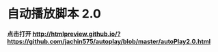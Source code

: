 # 自动播放脚本 2.0

**点击打开 http://htmlpreview.github.io/?https://github.com/jachin575/autoplay/blob/master/autoPlay2.0.html**
